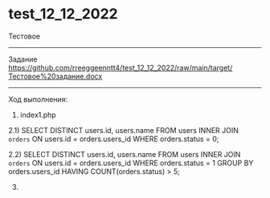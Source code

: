 # test_12_12_2022
 Тестовое

------------------------------------------------------------------

Задание https://github.com/rreeggeenntt4/test_12_12_2022/raw/main/target/Тестовое%20задание.docx

------------------------------------------------------------------

Ход выполнения:
1) index1.php

2.1) 
SELECT DISTINCT users.id, users.name 
FROM users 
INNER JOIN `orders` ON users.id = orders.users_id
WHERE orders.status = 0;

2.2)
SELECT DISTINCT users.id, users.name 
FROM users 
INNER JOIN `orders` ON users.id = orders.users_id
WHERE orders.status = 1
GROUP BY orders.users_id HAVING COUNT(orders.status) > 5;

3) 